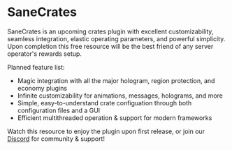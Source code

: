 # SaneCrates

SaneCrates is an upcoming crates plugin with excellent customizability, seamless integration, elastic operating parameters, and powerful simplicity. Upon completion this free resource will be the best friend of any server operator's rewards setup.

Planned feature list:

- Magic integration with all the major hologram, region protection, and economy plugins
- Infinite customizability for animations, messages, holograms, and more
- Simple, easy-to-understand crate configuation through both configuration files and a GUI
- Efficient multithreaded operation & support for modern frameworks

Watch this resource to enjoy the plugin upon first release, or join our [Discord](https://discord.gg/SDenGHDFVX) for community & support!
